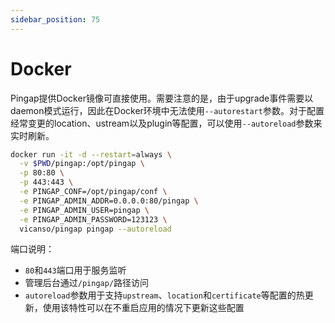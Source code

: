 ```yaml
---
sidebar_position: 75
---
```


# Docker

Pingap提供Docker镜像可直接使用。需要注意的是，由于upgrade事件需要以daemon模式运行，因此在Docker环境中无法使用`--autorestart`参数。对于配置经常变更的location、ustream以及plugin等配置，可以使用`--autoreload`参数来实时刷新。

```bash
docker run -it -d --restart=always \
  -v $PWD/pingap:/opt/pingap \
  -p 80:80 \
  -p 443:443 \
  -e PINGAP_CONF=/opt/pingap/conf \
  -e PINGAP_ADMIN_ADDR=0.0.0.0:80/pingap \
  -e PINGAP_ADMIN_USER=pingap \
  -e PINGAP_ADMIN_PASSWORD=123123 \
  vicanso/pingap pingap --autoreload
```

端口说明：
- `80`和`443`端口用于服务监听
- 管理后台通过`/pingap/`路径访问
- `autoreload`参数用于支持`upstream`、`location`和`certificate`等配置的热更新，使用该特性可以在不重启应用的情况下更新这些配置
